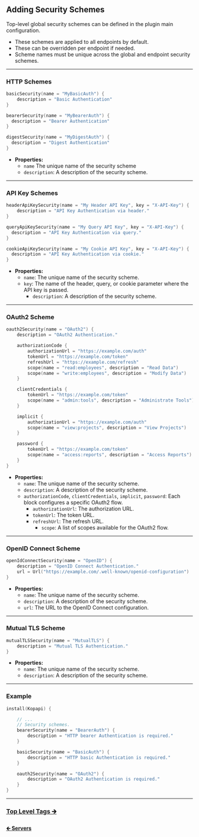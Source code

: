 ## Adding Security Schemes

Top-level global security schemes can be defined in the plugin main configuration.

- These schemes are applied to all endpoints by default.
- These can be overridden per endpoint if needed.
- Scheme names must be unique across the global and endpoint security schemes.

---

### HTTP Schemes

```kotlin
basicSecurity(name = "MyBasicAuth") {
    description = "Basic Authentication"
}

bearerSecurity(name = "MyBearerAuth") {
  description = "Bearer Authentication"
}

digestSecurity(name = "MyDigestAuth") {
  description = "Digest Authentication"
}
```

- **Properties:**
    - `name` The unique name of the security scheme
    - `description`: A description of the security scheme.

---

### API Key Schemes

```kotlin
headerApiKeySecurity(name = "My Header API Key", key = "X-API-Key") {
    description = "API Key Authentication via header."
}

queryApiKeySecurity(name = "My Query API Key", key = "X-API-Key") {
  description = "API Key Authentication via query."
}

cookieApiKeySecurity(name = "My Cookie API Key", key = "X-API-Key") {
  description = "API Key Authentication via cookie."
}
```

- **Properties:**
    - `name`: The unique name of the security scheme.
  - `key`: The name of the header, query, or cookie parameter where the API key is passed.
    - `description`: A description of the security scheme.

---

### OAuth2 Scheme

```kotlin
oauth2Security(name = "OAuth2") {
    description = "OAuth2 Authentication."

    authorizationCode {
        authorizationUrl = "https://example.com/auth"
        tokenUrl = "https://example.com/token"
        refreshUrl = "https://example.com/refresh"
        scope(name = "read:employees", description = "Read Data")
        scope(name = "write:employees", description = "Modify Data")
    }

    clientCredentials {
        tokenUrl = "https://example.com/token"
        scope(name = "admin:tools", description = "Administrate Tools")
    }

    implicit {
        authorizationUrl = "https://example.com/auth"
        scope(name = "view:projects", description = "View Projects")
    }

    password {
        tokenUrl = "https://example.com/token"
        scope(name = "access:reports", description = "Access Reports")
    }
}
```

- **Properties:**
    - `name`: The unique name of the security scheme.
    - `description`: A description of the security scheme.
  - `authorizationCode`, `clientCredentials`, `implicit`, `password`: Each block configures a specific OAuth2 flow.
    - `authorizationUrl`: The authorization URL.
    - `tokenUrl`: The token URL.
    - `refreshUrl`: The refresh URL.
      - `scope`: A list of scopes available for the OAuth2 flow.

---

### OpenID Connect Scheme

```kotlin
openIdConnectSecurity(name = "OpenID") {
    description = "OpenID Connect Authentication."
    url = Url("https://example.com/.well-known/openid-configuration")
}
```

- **Properties:**
    - `name`: The unique name of the security scheme.
    - `description`: A description of the security scheme.
    - `url`: The URL to the OpenID Connect configuration.

---

### Mutual TLS Scheme

```kotlin
mutualTLSSecurity(name = "MutualTLS") {
    description = "Mutual TLS Authentication."
}
```

- **Properties:**
    - `name`: The unique name of the security scheme.
    - `description`: A description of the security scheme.

---

### Example

```kotlin
install(Kopapi) {

    // ...
    // Security schemes.
    bearerSecurity(name = "BearerAuth") {
        description = "HTTP bearer Authentication is required."
    }

    basicSecurity(name = "BasicAuth") {
        description = "HTTP basic Authentication is required."
    }

    oauth2Security(name = "OAuth2") {
        description = "OAuth2 Authentication is required."
    }
}
```

---

### [Top Level Tags 🡲](04-tags.md)

#### [🡰 Servers](02-servers.md)
